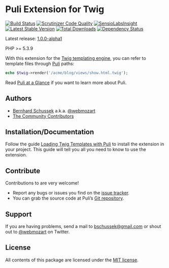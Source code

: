 Puli Extension for Twig
=======================

[![Build Status](https://travis-ci.org/puli/twig-extension.png?branch=1.0.0-alpha1)](https://travis-ci.org/puli/twig-extension)
[![Scrutinizer Code Quality](https://scrutinizer-ci.com/g/puli/twig-extension/badges/quality-score.png?b=1.0.0-alpha1)](https://scrutinizer-ci.com/g/puli/twig-extension/?branch=1.0.0-alpha1)
[![SensioLabsInsight](https://insight.sensiolabs.com/projects/63fa6b60-7f9c-4a47-ab76-db0e259f9075/mini.png)](https://insight.sensiolabs.com/projects/63fa6b60-7f9c-4a47-ab76-db0e259f9075)
[![Latest Stable Version](https://poser.pugx.org/puli/twig-extension/v/stable.png)](https://packagist.org/packages/puli/twig-extension)
[![Total Downloads](https://poser.pugx.org/puli/twig-extension/downloads.png)](https://packagist.org/packages/puli/twig-extension)
[![Dependency Status](https://www.versioneye.com/php/puli:twig-extension/1.0.0/badge.png)](https://www.versioneye.com/php/puli:twig-extension/1.0.0)

Latest release: [1.0.0-alpha1](https://packagist.org/packages/puli/twig-extension#1.0.0-alpha1)

PHP >= 5.3.9

With this extension for the [Twig templating engine], you can refer to template
files through [Puli] paths:

```php
echo $twig->render('/acme/blog/views/show.html.twig');
```

Read [Puli at a Glance] if you want to learn more about Puli.

Authors
-------

* [Bernhard Schussek] a.k.a. [@webmozart]
* [The Community Contributors]

Installation/Documentation
--------------------------

Follow the guide [Loading Twig Templates with Puli] to install the extension in
your project. This guide will tell you all you need to know to use the extension.

Contribute
----------

Contributions to are very welcome!

* Report any bugs or issues you find on the [issue tracker].
* You can grab the source code at Puli’s [Git repository].

Support
-------

If you are having problems, send a mail to bschussek@gmail.com or shout out to
[@webmozart] on Twitter.

License
-------

All contents of this package are licensed under the [MIT license].

[Bernhard Schussek]: http://webmozarts.com
[The Community Contributors]: https://github.com/puli/twig-extension/graphs/contributors
[Twig templating engine]: http://twig.sensiolabs.org
[Puli]: https://github.com/puli/puli
[Loading Twig Templates with Puli]: http://puli.readthedocs.org/en/latest/extensions/twig.html
[Puli at a Glance]: http://puli.readthedocs.org/en/latest/at-a-glance.html
[issue tracker]: https://github.com/puli/puli/issues
[Git repository]: https://github.com/puli/twig-extension
[@webmozart]: https://twitter.com/webmozart
[MIT license]: LICENSE
